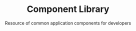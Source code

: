 ---
agency: Service Innovation Lab
title: Component Library
subtitle: Resource of common application components for developers
permalink: 
excerpt: Resource of common application components for developers
image: /assets/img/projects/
image_accessibility: 
image_icon: 
tag: Component Library
expiration_date:
github_repo: https://github.com/ServiceInnovationLab/component-library
project_url: "[]()"
learn_more:
resources:
quote:
---